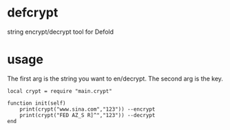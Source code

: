 # defcrypt
string encrypt/decrypt tool for Defold

# usage
The first arg is the string you want to en/decrypt.
The second arg is the key.

```
local crypt = require "main.crypt"

function init(self)
    print(crypt("www.sina.com","123")) --encrypt
    print(crypt("FED AZ_S R]^","123")) --decrypt
end
